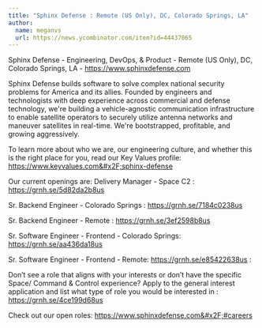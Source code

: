 ```yaml
---
title: "Sphinx Defense : Remote (US Only), DC, Colorado Springs, LA"
author:
  name: meganvs
  url: https://news.ycombinator.com/item?id=44437065
---
```


<JobNavigation />

Sphinx Defense - Engineering, DevOps, &amp; Product - Remote (US Only), DC, Colorado Springs, LA - <a href="https:&#x2F;&#x2F;www.sphinxdefense.com" rel="nofollow">https:&#x2F;&#x2F;www.sphinxdefense.com</a>

Sphinx Defense builds software to solve complex national security problems for America and its allies. Founded by engineers and technologists with deep experience across commercial and defense technology, we&#x27;re building a vehicle-agnostic communication infrastructure to enable satellite operators to securely utilize antenna networks and maneuver satellites in real-time. We&#x27;re bootstrapped, profitable, and growing aggressively.

To learn more about who we are, our engineering culture, and whether this is the right place for you, read our Key Values profile: <a href="https:&#x2F;&#x2F;www.keyvalues.com&#x2F;sphinx-defense" rel="nofollow">https:&#x2F;&#x2F;www.keyvalues.com&#x2F;sphinx-defense</a>

Our current openings are:
Delivery Manager - Space C2 :  <a href="https:&#x2F;&#x2F;grnh.se&#x2F;5d82da2b8us" rel="nofollow">https:&#x2F;&#x2F;grnh.se&#x2F;5d82da2b8us</a>

Sr. Backend Engineer - Colorado Springs : <a href="https:&#x2F;&#x2F;grnh.se&#x2F;7184c0238us" rel="nofollow">https:&#x2F;&#x2F;grnh.se&#x2F;7184c0238us</a>

Sr. Backend Engineer  - Remote : <a href="https:&#x2F;&#x2F;grnh.se&#x2F;3ef2598b8us" rel="nofollow">https:&#x2F;&#x2F;grnh.se&#x2F;3ef2598b8us</a>

Sr. Software Engineer - Frontend - Colorado Springs: <a href="https:&#x2F;&#x2F;grnh.se&#x2F;aa436da18us" rel="nofollow">https:&#x2F;&#x2F;grnh.se&#x2F;aa436da18us</a>

Sr. Software Engineer - Frontend - Remote: <a href="https:&#x2F;&#x2F;grnh.se&#x2F;e85422638us" rel="nofollow">https:&#x2F;&#x2F;grnh.se&#x2F;e85422638us</a> :

Don’t see a role that aligns with your interests or don’t have the specific Space&#x2F; Command &amp; Control experience? Apply to the general interest application and list what type of role you would be interested in :  <a href="https:&#x2F;&#x2F;grnh.se&#x2F;4ce199d68us" rel="nofollow">https:&#x2F;&#x2F;grnh.se&#x2F;4ce199d68us</a>

Check out our open roles: <a href="https:&#x2F;&#x2F;www.sphinxdefense.com&#x2F;#careers" rel="nofollow">https:&#x2F;&#x2F;www.sphinxdefense.com&#x2F;#careers</a>
<JobApplication />
